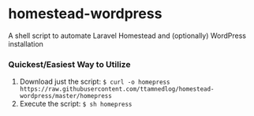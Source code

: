 # homestead-wordpress
A shell script to automate Laravel Homestead and (optionally) WordPress installation

### Quickest/Easiest Way to Utilize
1. Download just the script: `$ curl -o homepress https://raw.githubusercontent.com/ttamnedlog/homestead-wordpress/master/homepress`
2. Execute the script: `$ sh homepress`
